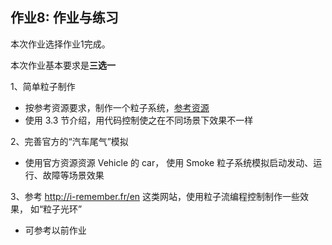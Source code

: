 ## 作业8: 作业与练习

本次作业选择作业1完成。



本次作业基本要求是**三选一**

1、简单粒子制作

- 按参考资源要求，制作一个粒子系统，[参考资源](http://www.cnblogs.com/CaomaoUnity3d/p/5983730.html)
- 使用 3.3 节介绍，用代码控制使之在不同场景下效果不一样

2、完善官方的“汽车尾气”模拟

- 使用官方资源资源 Vehicle 的 car， 使用 Smoke 粒子系统模拟启动发动、运行、故障等场景效果

3、参考 http://i-remember.fr/en 这类网站，使用粒子流编程控制制作一些效果， 如“粒子光环”

- 可参考以前作业